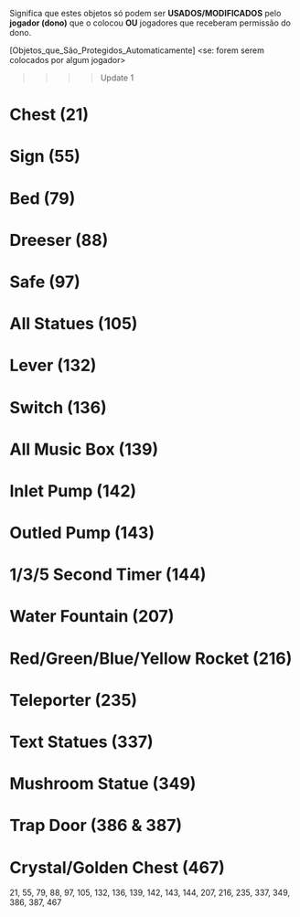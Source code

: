 Significa que estes objetos só podem ser __USADOS/MODIFICADOS__ pelo __jogador (dono)__ que o colocou __OU__ jogadores que receberam permissão do dono. 

[Objetos_que_São_Protegidos_Automaticamente] <se: forem serem colocados por algum jogador>
>>>>Update 1
# Chest (21)
# Sign (55)
# Bed (79)
# Dreeser (88)
# Safe (97)
# All Statues (105)
# Lever (132)
# Switch (136)
# All Music Box (139)
# Inlet Pump (142)
# Outled Pump (143)
# 1/3/5 Second Timer (144)
# Water Fountain (207)
# Red/Green/Blue/Yellow Rocket (216)
# Teleporter (235)
# Text Statues (337)
# Mushroom Statue (349)
# Trap Door (386 & 387)
# Crystal/Golden Chest (467)

  <AutoProtectedTiles>
    21, 55, 79, 88, 97, 105, 132, 136, 139, 142, 143, 144, 207, 216, 235, 337, 349, 386, 387, 467
  </AutoProtectedTiles>